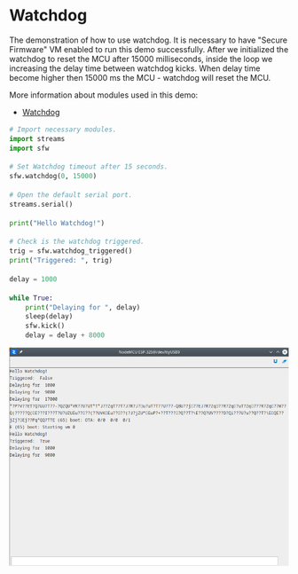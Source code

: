 # Watchdog

The demonstration of how to use watchdog. It is necessary to have "Secure Firmware" VM enabled to run this demo successfully. After we initialized the watchdog to reset the MCU after 15000 milliseconds, inside the loop we increasing the delay time between watchdog kicks. When delay time become higher then 15000 ms the MCU - watchdog will reset the MCU.

More information about modules used in this demo:

- [Watchdog](/latest/reference/core/stdlib/docs/sfw/#watchdogs)

```python
# Import necessary modules.
import streams
import sfw

# Set Watchdog timeout after 15 seconds.
sfw.watchdog(0, 15000)

# Open the default serial port.
streams.serial()

print("Hello Watchdog!")

# Check is the watchdog triggered.
trig = sfw.watchdog_triggered()
print("Triggered: ", trig)

delay = 1000

while True:
    print("Delaying for ", delay)
    sleep(delay)
    sfw.kick()
    delay = delay + 8000
```

![](img/watchdog_log.png)